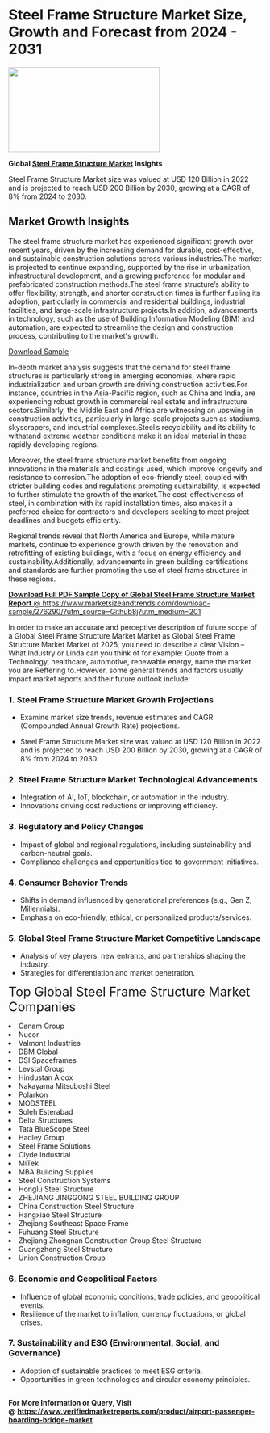 <H1>Steel Frame Structure Market Size, Growth and Forecast from 2024 - 2031</H1><img class="aligncenter size-medium wp-image-584254" src="https://thirdeyenews.in/wp-content/uploads/2024/09/Global-Market-Research-300x168.jpeg" alt="" width="300" height="168" /><p><strong>Global&nbsp;<a href="https://www.marketsizeandtrends.com/download-sample/276290/?utm_source=Github8j?utm_medium=201">Steel Frame Structure Market</a> Insights</strong></p><p>Steel Frame Structure Market size was valued at USD 120 Billion in 2022 and is projected to reach USD 200 Billion by 2030, growing at a CAGR of 8% from 2024 to 2030.</p><p><h2>Market Growth Insights</h2> <p>The steel frame structure market has experienced significant growth over recent years, driven by the increasing demand for durable, cost-effective, and sustainable construction solutions across various industries.The market is projected to continue expanding, supported by the rise in urbanization, infrastructural development, and a growing preference for modular and prefabricated construction methods.The steel frame structure’s ability to offer flexibility, strength, and shorter construction times is further fueling its adoption, particularly in commercial and residential buildings, industrial facilities, and large-scale infrastructure projects.In addition, advancements in technology, such as the use of Building Information Modeling (BIM) and automation, are expected to streamline the design and construction process, contributing to the market's growth.</p> <p><a href="download-link-here">Download Sample</a></p> <p>In-depth market analysis suggests that the demand for steel frame structures is particularly strong in emerging economies, where rapid industrialization and urban growth are driving construction activities.For instance, countries in the Asia-Pacific region, such as China and India, are experiencing robust growth in commercial real estate and infrastructure sectors.Similarly, the Middle East and Africa are witnessing an upswing in construction activities, particularly in large-scale projects such as stadiums, skyscrapers, and industrial complexes.Steel’s recyclability and its ability to withstand extreme weather conditions make it an ideal material in these rapidly developing regions.</p> <p>Moreover, the steel frame structure market benefits from ongoing innovations in the materials and coatings used, which improve longevity and resistance to corrosion.The adoption of eco-friendly steel, coupled with stricter building codes and regulations promoting sustainability, is expected to further stimulate the growth of the market.The cost-effectiveness of steel, in combination with its rapid installation times, also makes it a preferred choice for contractors and developers seeking to meet project deadlines and budgets efficiently.</p> <p>Regional trends reveal that North America and Europe, while mature markets, continue to experience growth driven by the renovation and retrofitting of existing buildings, with a focus on energy efficiency and sustainability.Additionally, advancements in green building certifications and standards are further promoting the use of steel frame structures in these regions.</p> <p><a href="get-more-link-here"></p><p><span class=""><strong>Download Full PDF Sample Copy of Global Steel Frame Structure Market Report</strong> @ <a href="https://www.marketsizeandtrends.com/download-sample/276290/?utm_source=Github8j?utm_medium=201" target="_blank">https://www.marketsizeandtrends.com/download-sample/276290/?utm_source=Github8j?utm_medium=201</a></span></p><p>In order to make an accurate and perceptive description of future scope of a Global&nbsp;Steel Frame Structure Market Market as Global&nbsp;Steel Frame Structure Market Market of 2025, you need to describe a clear Vision &ndash; What Industry or Linda can you think of for example: Quote from a Technology, healthcare, automotive, renewable energy, name the market you are Reffering to.However, some general trends and factors usually impact market reports and their future outlook include:</p><h3>1.&nbsp;<strong>Steel Frame Structure Market Growth Projections</strong></h3><ul><li>Examine market size trends, revenue estimates and CAGR (Compounded Annual Growth Rate) projections.</li><li><p>Steel Frame Structure Market size was valued at USD 120 Billion in 2022 and is projected to reach USD 200 Billion by 2030, growing at a CAGR of 8% from 2024 to 2030.</p></li></ul><h3>2.&nbsp;<strong>Steel Frame Structure Market Technological Advancements</strong></h3><ul><li>Integration of AI, IoT, blockchain, or automation in the industry.</li><li>Innovations driving cost reductions or improving efficiency.</li></ul><h3>3.&nbsp;<strong>Regulatory and Policy Changes</strong></h3><ul><li>Impact of global and regional regulations, including sustainability and carbon-neutral goals.</li><li>Compliance challenges and opportunities tied to government initiatives.</li></ul><h3>4.&nbsp;<strong>Consumer Behavior Trends</strong></h3><ul><li>Shifts in demand influenced by generational preferences (e.g., Gen Z, Millennials).</li><li>Emphasis on eco-friendly, ethical, or personalized products/services.</li></ul><h3>5.&nbsp;<strong>Global Steel Frame Structure Market Competitive Landscape</strong></h3><ul><li>Analysis of key players, new entrants, and partnerships shaping the industry.</li><li>Strategies for differentiation and market penetration.</li></ul><p data-pm-slice="1 1 []"><span style="color: inherit; font-family: inherit; font-size: 25px;">Top Global Steel Frame Structure Market Companies</span></p><div class="" data-test-id=""><p><li>Canam Group</li><li> Nucor</li><li> Valmont Industries</li><li> DBM Global</li><li> DSI Spaceframes</li><li> Levstal Group</li><li> Hindustan Alcox</li><li> Nakayama Mitsuboshi Steel</li><li> Polarkon</li><li> MODSTEEL</li><li> Soleh Esterabad</li><li> Delta Structures</li><li> Tata BlueScope Steel</li><li> Hadley Group</li><li> Steel Frame Solutions</li><li> Clyde Industrial</li><li> MiTek</li><li> MBA Building Supplies</li><li> Steel Construction Systems</li><li> Honglu Steel Structure</li><li> ZHEJIANG JINGGONG STEEL BUILDING GROUP</li><li> China Construction Steel Structure</li><li> Hangxiao Steel Structure</li><li> Zhejiang Southeast Space Frame</li><li> Fuhuang Steel Structure</li><li> Zhejiang Zhongnan Construction Group Steel Structure</li><li> Guangzheng Steel Structure</li><li> Union Construction Group</li></p></div><h3>6.&nbsp;<strong>Economic and Geopolitical Factors</strong></h3><ul><li>Influence of global economic conditions, trade policies, and geopolitical events.</li><li>Resilience of the market to inflation, currency fluctuations, or global crises.</li></ul><h3>7.&nbsp;<strong>Sustainability and ESG (Environmental, Social, and Governance)</strong></h3><ul><li>Adoption of sustainable practices to meet ESG criteria.</li><li>Opportunities in green technologies and circular economy principles.</li></ul><h2><strong style="font-size: 14px;">For More Information or Query, Visit @&nbsp;</strong><a style="background-color: #ffffff; font-size: 14px;" href="https://www.marketsizeandtrends.com/report/steel-frame-structure-market/" target="_blank">https://www.verifiedmarketreports.com/product/airport-passenger-boarding-bridge-market</a></h2>